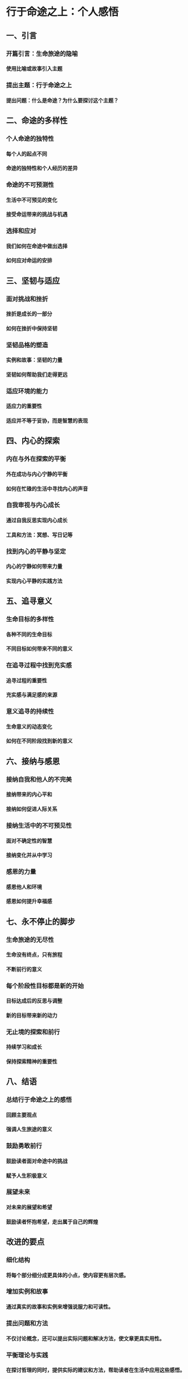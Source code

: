 # 行于命途之上：个人感悟

## 一、引言
### 开篇引言：生命旅途的隐喻
#### 使用比喻或故事引入主题
### 提出主题：行于命途之上
#### 提出问题：什么是命途？为什么要探讨这个主题？

## 二、命途的多样性
### 个人命途的独特性
#### 每个人的起点不同
#### 命途的独特性和个人经历的差异
### 命途的不可预测性
#### 生活中不可预见的变化
#### 接受命运带来的挑战与机遇
### 选择和应对
#### 我们如何在命途中做出选择
#### 如何应对命运的安排

## 三、坚韧与适应
### 面对挑战和挫折
#### 挫折是成长的一部分
#### 如何在挫折中保持坚韧
### 坚韧品格的塑造
#### 实例和故事：坚韧的力量
#### 坚韧如何帮助我们走得更远
### 适应环境的能力
#### 适应力的重要性
#### 适应并不等于妥协，而是智慧的表现

## 四、内心的探索
### 内在与外在探索的平衡
#### 外在成功与内心宁静的平衡
#### 如何在忙碌的生活中寻找内心的声音
### 自我审视与内心成长
#### 通过自我反思实现内心成长
#### 工具和方法：冥想、写日记等
### 找到内心的平静与坚定
#### 内心的宁静如何带来力量
#### 实现内心平静的实践方法

## 五、追寻意义
### 生命目标的多样性
#### 各种不同的生命目标
#### 不同目标如何带来不同的意义
### 在追寻过程中找到充实感
#### 追寻过程的重要性
#### 充实感与满足感的来源
### 意义追寻的持续性
#### 生命意义的动态变化
#### 如何在不同阶段找到新的意义

## 六、接纳与感恩
### 接纳自我和他人的不完美
#### 接纳带来的内心平和
#### 接纳如何促进人际关系
### 接纳生活中的不可预见性
#### 面对不确定性的智慧
#### 接纳变化并从中学习
### 感恩的力量
#### 感恩他人和环境
#### 感恩如何提升幸福感

## 七、永不停止的脚步
### 生命旅途的无尽性
#### 生命没有终点，只有旅程
#### 不断前行的意义
### 每个阶段性目标都是新的开始
#### 目标达成后的反思与调整
#### 新的目标带来新的动力
### 无止境的探索和前行
#### 持续学习和成长
#### 保持探索精神的重要性

## 八、结语
### 总结行于命途之上的感悟
#### 回顾主要观点
#### 强调人生旅途的意义
### 鼓励勇敢前行
#### 鼓励读者面对命途中的挑战
#### 赋予人生积极意义
### 展望未来
#### 对未来的展望和希望
#### 鼓励读者怀抱希望，走出属于自己的辉煌
## 改进的要点
### **细化结构**
#### 将每个部分细分成更具体的小点，使内容更有层次感。
### **增加实例和故事**
#### 通过真实的故事和实例来增强说服力和可读性。
### **提出问题和方法**
#### 不仅讨论概念，还可以提出实际问题和解决方法，使文章更具实用性。
### **平衡理论与实践**
#### 在探讨哲理的同时，提供实际的建议和方法，帮助读者在生活中应用这些感悟。